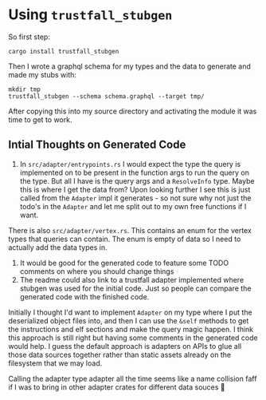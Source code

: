 # Using `trustfall_stubgen`

So first step:

```
cargo install trustfall_stubgen
```

Then I wrote a graphql schema for my types and the data to generate and made my
stubs with:

```
mkdir tmp
trustfall_stubgen --schema schema.graphql --target tmp/ 
```

After copying this into my source directory and activating the module it was time
to get to work.

## Intial Thoughts on Generated Code

1. In `src/adapter/entrypoints.rs` I would expect the type the query is
implemented on to be present in the function args to run the query on the type.
But all I have is the query args and a `ResolveInfo` type. Maybe this is where I
get the data from? Upon looking further I see this is just called from the
`Adapter` impl it generates - so not sure why not just the todo's in the
`Adapter` and let me split out to my own free functions if I want.

There is also `src/adapter/vertex.rs`. This contains an enum for the vertex
types that queries can contain. The enum is empty of data so I need to
actually add the data types in. 

1. It would be good for the generated code to feature some TODO comments on
where you should change things
2. The readme could also link to a trustfall adapter implemented where stubgen
was used for the initial code. Just so people can compare the generated code
with the finished code.

Initially I thought I'd want to implement `Adapter` on my type where I put
the deserialized object files into, and then I can use the `&self` methods to
get the instructions and elf sections and make the query magic happen. I think
this approach is still right but having some comments in the generated code
would help. I guess the default approach is adapters on APIs to glue all those
data sources together rather than static assets already on the filesystem that
we may load.

Calling the adapter type adapter all the time seems like a name collision faff
if I was to bring in other adapter crates for different data souces :thinking:
